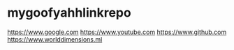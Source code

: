 # mygoofyahhlinkrepo
https://www.google.com
https://www.youtube.com
https://www.github.com
https://www.worlddimensions.ml
